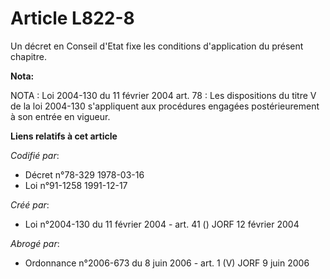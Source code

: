 # Article L822-8

Un décret en Conseil d'Etat fixe les conditions d'application du présent chapitre.

**Nota:**

NOTA : Loi 2004-130 du 11 février 2004 art. 78 : Les dispositions du titre V de la loi 2004-130 s'appliquent aux procédures
engagées postérieurement à son entrée en vigueur.

**Liens relatifs à cet article**

_Codifié par_:

  - Décret n°78-329 1978-03-16
  - Loi n°91-1258 1991-12-17

_Créé par_:

  - Loi n°2004-130 du 11 février 2004 - art. 41 () JORF 12 février 2004

_Abrogé par_:

  - Ordonnance n°2006-673 du 8 juin 2006 - art. 1 (V) JORF 9 juin 2006
